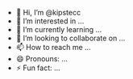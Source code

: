 - 👋 Hi, I’m @kipstecc
- 👀 I’m interested in ...
- 🌱 I’m currently learning ...
- 💞️ I’m looking to collaborate on ...
- 📫 How to reach me ...
- 😄 Pronouns: ...
- ⚡ Fun fact: ...

<!---
kipstecc/kipstecc is a ✨ special ✨ repository because its `README.md` (this file) appears on your GitHub profile.
You can click the Preview link to take a look at your changes.
--->
